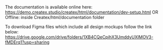 The documentation is available online here:
https://demo.createx.studio/createx/html/documentation/dev-setup.html
OR
Offline: inside Createx/html/documentation folder

To download Figma files which include all design mockups follow the link below:
https://drive.google.com/drive/folders/1XB4CQeCpihX3UmddyUXIMOV3-fMDErq1?usp=sharing
